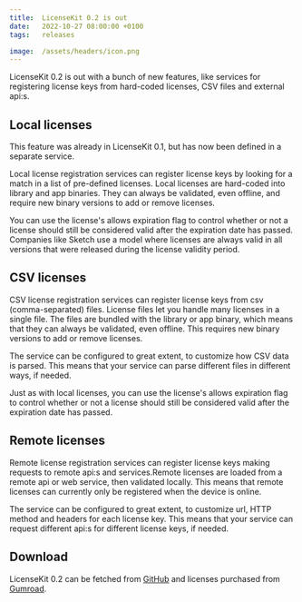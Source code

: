 ```yaml
---
title:  LicenseKit 0.2 is out
date:   2022-10-27 08:00:00 +0100
tags:   releases

image:  /assets/headers/icon.png
---
```


LicenseKit 0.2 is out with a bunch of new features, like services for registering license keys from hard-coded licenses, CSV files and external api:s.


## Local licenses

This feature was already in LicenseKit 0.1, but has now been defined in a separate service.

Local license registration services can register license keys by looking for a match in a list of pre-defined licenses. Local licenses are hard-coded into library and app binaries. They can always be validated, even offline, and require new binary versions to add or remove licenses.

You can use the license's allows expiration flag to control whether or not a license should still be considered valid after the expiration date has passed. Companies like Sketch use a model where licenses are always valid in all versions that were released during the license validity period.


## CSV licenses

CSV license registration services can register license keys from csv (comma-separated) files. License files let you handle many licenses in a single file. The files are bundled with the library or app binary, which
means that they can always be validated, even offline. This requires new binary versions to add or remove licenses.

The service can be configured to great extent, to customize how CSV data is parsed. This means that your service can parse different files in different ways, if needed.

Just as with local licenses, you can use the license's allows expiration flag to control whether or not a license should still be considered valid after the expiration date has passed.


## Remote licenses

Remote license registration services can register license keys making requests to remote api:s and services.Remote licenses are loaded from a remote api or web service, then validated locally. This means that remote licenses can currently only be registered when the device is online.

The service can be configured to great extent, to customize url, HTTP method and headers for each license key. This means that your service can request different api:s for different license keys, if needed.


## Download

LicenseKit 0.2 can be fetched from [GitHub]({{site.github_url}}) and licenses purchased from [Gumroad]({{site.gumroad_url}}).